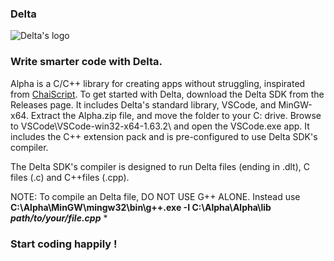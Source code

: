### Delta

![Delta's logo](https://github.com/chatter-droid/Alpha/blob/main/Screenshot%202022-02-26%20at%2012-15-04%20Logo%20Maker%20Used%20By%202.3%20Million%20Startups.png "Delta's logo")
### Write smarter code with Delta.

Alpha is a C/C++ library for creating apps without struggling, inspirated from [ChaiScript](https://chaiscript.com/).
To get started with Delta, download the Delta SDK from the Releases page. It includes Delta's standard library, VSCode, and MinGW-x64.
Extract the Alpha.zip file, and move the folder to your C: drive. Browse to VSCode\VSCode-win32-x64-1.63.2\ and open the VSCode.exe app. It includes the C++ extension pack and is pre-configured to use Delta SDK's compiler.

The Delta SDK's compiler is designed to run Delta files (ending in .dlt), C files (.c) and C++files (.cpp).


NOTE: To compile an Delta file, DO NOT USE G++ ALONE. Instead use **C:\Alpha\MinGW\mingw32\bin\g++.exe -I C:\Alpha\Alpha\lib _path/to/your/file.cpp_** *

### Start coding happily !
